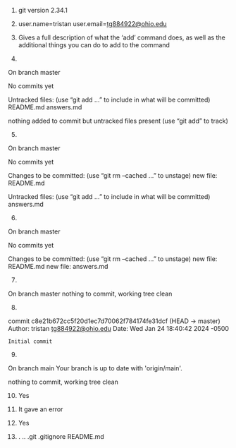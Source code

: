 1.  git version 2.34.1
2.  user.name=tristan
     user.email=tg884922@ohio.edu
3. Gives a full description of what the ‘add’ command does, as well as the additional things you can do to add to the command

4.
On branch master

No commits yet

Untracked files:
  (use “git add <file>…” to include in what will be committed)
	README.md
	answers.md

nothing added to commit but untracked files present (use “git add” to track)

5.
On branch master

No commits yet

Changes to be committed:
    (use “git rm –cached <file>…” to unstage)
		new file:   README.md

Untracked files:
    (use “git add <file>…” to include in what will be committed)
		answers.md

6.
On branch master

No commits yet

Changes to be committed:
   (use “git rm –cached <file>…” to unstage)
		new file:	README.md
		new file:	answers.md

7.
On branch master
nothing to commit, working tree clean




8.
commit c8e21b672cc5f20d1ec7d70062f784174fe31dcf (HEAD -> master)
Author: tristan <tg884922@ohio.edu>
Date:   Wed Jan 24 18:40:42 2024 -0500

    Initial commit

9.
On branch main
Your branch is up to date with 'origin/main'.

nothing to commit, working tree clean

10. Yes

11.  It gave an error

12. Yes

13. .  ..  .git  .gitignore  README.md